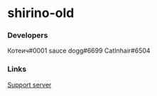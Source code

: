 # shirino-old

### Developers 
Котеич#0001
sauce dogg#6699
CatInhair#6504

### Links
[Support server](https://discord.gg/zfH4TRS)
